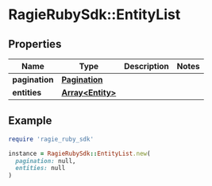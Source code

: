 # RagieRubySdk::EntityList

## Properties

| Name | Type | Description | Notes |
| ---- | ---- | ----------- | ----- |
| **pagination** | [**Pagination**](Pagination.md) |  |  |
| **entities** | [**Array&lt;Entity&gt;**](Entity.md) |  |  |

## Example

```ruby
require 'ragie_ruby_sdk'

instance = RagieRubySdk::EntityList.new(
  pagination: null,
  entities: null
)
```

